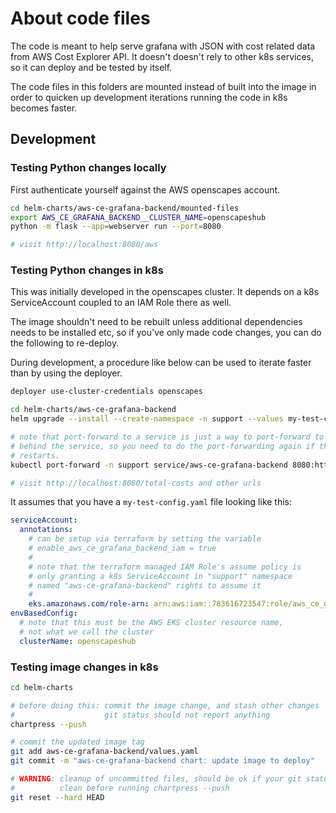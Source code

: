 # About code files

The code is meant to help serve grafana with JSON with cost related data from
AWS Cost Explorer API. It doesn't doesn't rely to other k8s services, so it can
deploy and be tested by itself.

The code files in this folders are mounted instead of built into the image in
order to quicken up development iterations running the code in k8s becomes
faster.

## Development

### Testing Python changes locally

First authenticate yourself against the AWS openscapes account.

```bash
cd helm-charts/aws-ce-grafana-backend/mounted-files
export AWS_CE_GRAFANA_BACKEND__CLUSTER_NAME=openscapeshub
python -m flask --app=webserver run --port=8080

# visit http://localhost:8080/aws
```

### Testing Python changes in k8s

This was initially developed in the openscapes cluster. It depends on a k8s
ServiceAccount coupled to an IAM Role there as well.

The image shouldn't need to be rebuilt unless additional dependencies needs to
be installed etc, so if you've only made code changes, you can do the following
to re-deploy.

During development, a procedure like below can be used to iterate faster than by
using the deployer.

```bash
deployer use-cluster-credentials openscapes

cd helm-charts/aws-ce-grafana-backend
helm upgrade --install --create-namespace -n support --values my-test-config.yaml aws-ce-grafana-backend .

# note that port-forward to a service is just a way to port-forward to a pod
# behind the service, so you need to do the port-forwarding again if the pod
# restarts.
kubectl port-forward -n support service/aws-ce-grafana-backend 8080:http

# visit http://localhost:8080/total-costs and other urls
```

It assumes that you have a `my-test-config.yaml` file looking like this:

```yaml
serviceAccount:
  annotations:
    # can be setup via terraform by setting the variable
    # enable_aws_ce_grafana_backend_iam = true
    #
    # note that the terraform managed IAM Role's assume policy is
    # only granting a k8s ServiceAccount in "support" namespace
    # named "aws-ce-grafana-backend" rights to assume it
    #
    eks.amazonaws.com/role-arn: arn:aws:iam::783616723547:role/aws_ce_grafana_backend_iam_role
envBasedConfig:
  # note that this must be the AWS EKS cluster resource name,
  # not what we call the cluster
  clusterName: openscapeshub
```

### Testing image changes in k8s

```bash
cd helm-charts

# before doing this: commit the image change, and stash other changes
#                    git status should not report anything
chartpress --push

# commit the updated image tag
git add aws-ce-grafana-backend/values.yaml
git commit -m "aws-ce-grafana-backend chart: update image to deploy"

# WARNING: cleanup of uncommitted files, should be ok if your git status was
#          clean before running chartpress --push
git reset --hard HEAD
```
